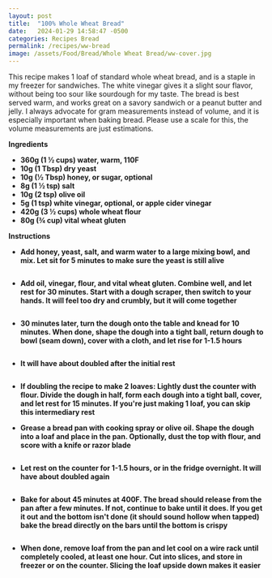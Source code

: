 ```yaml
---
layout: post
title:  "100% Whole Wheat Bread"
date:   2024-01-29 14:58:47 -0500
categories: Recipes Bread
permalink: /recipes/ww-bread
image: /assets/Food/Bread/Whole Wheat Bread/ww-cover.jpg
---
```


This recipe makes 1 loaf of standard whole wheat bread, and is a staple in my freezer for sandwiches. The white vinegar gives it a slight sour flavor, without being too sour like sourdough for my taste. The bread is best served warm, and works great on a savory sandwich or a peanut butter and jelly. I always advocate for gram measurements instead of volume, and it is especially important when baking bread. Please use a scale for this, the volume measurements are just estimations. 

<b>Ingredients
- 360g (1 ½ cups) water, warm, 110F
- 10g (1 Tbsp) dry yeast
- 10g (½ Tbsp) honey, or sugar, optional
- 8g (1 ½ tsp) salt
- 10g (2 tsp) olive oil
- 5g (1 tsp) white vinegar, optional, or apple cider vinegar
- 420g (3 ½ cups) whole wheat flour
- 80g (¾ cup) vital wheat gluten

<b>Instructions
- Add honey, yeast, salt, and warm water to a large mixing bowl, and mix. Let sit for 5 minutes to make sure the yeast is still alive
<br><center><img src="/assets/Food/Bread/Whole Wheat Bread/ww-1.jpg" alt="" class="instruction-image"></center>

- Add oil, vinegar, flour, and vital wheat gluten. Combine well, and let rest for 30 minutes. Start with a dough scraper, then switch to your hands. It will feel too dry and crumbly, but it will come together
<br><center><img src="/assets/Food/Bread/Whole Wheat Bread/ww-2.jpg" alt="" class="instruction-image"></center>

- 30 minutes later, turn the dough onto the table and knead for 10 minutes. When done, shape the dough into a tight ball, return dough to bowl (seam down), cover with a cloth, and let rise for 1-1.5 hours
<br><center><img src="/assets/Food/Bread/Whole Wheat Bread/ww-3.jpg" alt="" class="instruction-image"></center>

- It will have about doubled after the initial rest
<br><center><img src="/assets/Food/Bread/Whole Wheat Bread/ww-4.jpg" alt="" class="instruction-image"></center>

- If doubling the recipe to make 2 loaves: Lightly dust the counter with flour. Divide the dough in half, form each dough into a tight ball, cover, and let rest for 15 minutes. If you're just making 1 loaf, you can skip this intermediary rest
- Grease a bread pan with cooking spray or olive oil. Shape the dough into a loaf and place in the pan. Optionally, dust the top with flour, and score with a knife or razor blade
<br><center><img src="/assets/Food/Bread/Whole Wheat Bread/ww-6.jpg" alt="" class="instruction-image"></center>

- Let rest on the counter for 1-1.5 hours, or in the fridge overnight. It will have about doubled again
<br><center><img src="/assets/Food/Bread/Whole Wheat Bread/ww-7.jpg" alt="" class="instruction-image"></center>

- Bake for about 45 minutes at 400F. The bread should release from the pan after a few minutes. If not, continue to bake until it does. If you get it out and the bottom isn't done (it should sound hollow when tapped) bake the bread directly on the bars until the bottom is crispy
<br><center><img src="/assets/Food/Bread/Whole Wheat Bread/ww-8.jpg" alt="" class="instruction-image"></center>

- When done, remove loaf from the pan and let cool on a wire rack until completely cooled, at least one hour. Cut into slices, and store in freezer or on the counter. Slicing the loaf upside down makes it easier